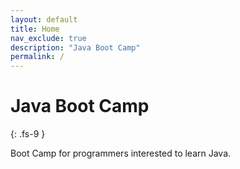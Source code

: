 ```yaml
---
layout: default
title: Home
nav_exclude: true
description: "Java Boot Camp"
permalink: /
---
```


# Java Boot Camp
{: .fs-9 }

Boot Camp for programmers interested to learn Java.
